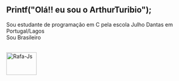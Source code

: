 ## Printf("Olá!! eu sou o ArthurTuribio");

 Sou estudante de programação em C pela escola Julho Dantas em Portugal/Lagos<br />
 Sou Brasileiro

<div style="display: inline_block"><br>
  <img align="center" alt="Rafa-Js" height="60" width="80" src="https://cdn.jsdelivr.net/gh/devicons/devicon@latest/icons/c/c-line.svg">
</div>
